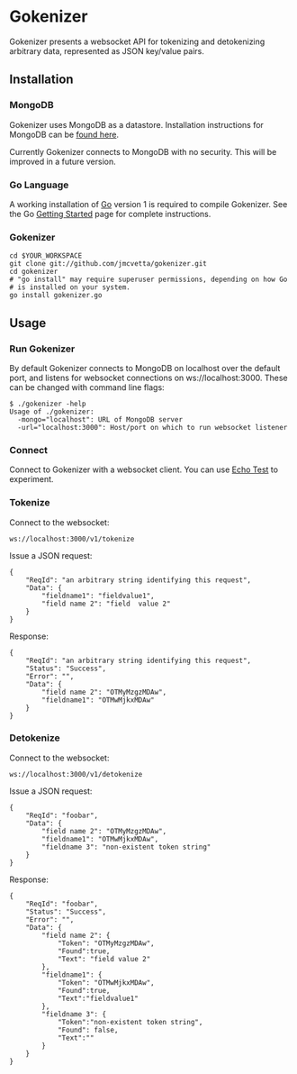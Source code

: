 # Gokenizer

Gokenizer presents a websocket API for tokenizing and detokenizing arbitrary
data, represented as JSON key/value pairs.


## Installation

### MongoDB

Gokenizer uses MongoDB as a datastore.  Installation instructions for MongoDB
can be [found here](http://www.mongodb.org/display/DOCS/Quickstart).

Currently Gokenizer connects to MongoDB with no security.  This will be
improved in a future version.

### Go Language

A working installation of [Go](http://golang.org) version 1 is required to
compile Gokenizer.  See the Go [Getting Started](http://golang.org/doc/install)
page for complete instructions.

### Gokenizer

	cd $YOUR_WORKSPACE
	git clone git://github.com/jmcvetta/gokenizer.git
	cd gokenizer
	# "go install" may require superuser permissions, depending on how Go
	# is installed on your system.
	go install gokenizer.go 


## Usage

### Run Gokenizer

By default Gokenizer connects to MongoDB on localhost over the default port,
and listens for websocket connections on ws://localhost:3000.  These can be
changed with command line flags:

	$ ./gokenizer -help
	Usage of ./gokenizer:
	  -mongo="localhost": URL of MongoDB server
	  -url="localhost:3000": Host/port on which to run websocket listener

### Connect

Connect to Gokenizer with a websocket client.  You can use [Echo
Test](http://websocket.org/echo.html) to experiment.

### Tokenize

Connect to the websocket:

	ws://localhost:3000/v1/tokenize

Issue a JSON request:

	{
		"ReqId": "an arbitrary string identifying this request",
		"Data": {
			"fieldname1": "fieldvalue1",
			"field name 2": "field  value 2"
		}
	}

Response:

	{
		"ReqId": "an arbitrary string identifying this request",
		"Status": "Success",
		"Error": "",
		"Data": {
			"field name 2": "OTMyMzgzMDAw",
			"fieldname1": "OTMwMjkxMDAw"
		}
	}

### Detokenize

Connect to the websocket:

	ws://localhost:3000/v1/detokenize

Issue a JSON request:

	{
		"ReqId": "foobar",
		"Data": {
			"field name 2": "OTMyMzgzMDAw",
			"fieldname1": "OTMwMjkxMDAw",
			"fieldname 3": "non-existent token string"
		}
	}

Response:

	{
		"ReqId": "foobar",
		"Status": "Success", 
		"Error": "",
		"Data": {
			"field name 2": {
				"Token": "OTMyMzgzMDAw",
				"Found":true,
				"Text": "field value 2"
			},
			"fieldname1": {
				"Token": "OTMwMjkxMDAw",
				"Found":true,
				"Text":"fieldvalue1"
			},
			"fieldname 3": {
				"Token":"non-existent token string",
				"Found": false,
				"Text":""
			}
		}
	}
